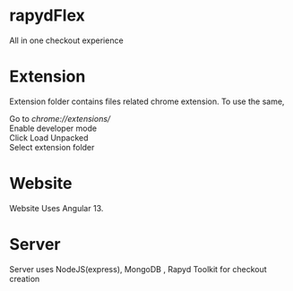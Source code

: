 # rapydFlex
All in one checkout experience  
  
# Extension  
Extension folder contains files related chrome extension.
To use the same,   
  
Go to _chrome://extensions/_  
Enable developer mode  
Click Load Unpacked  
Select extension folder  
  
# Website  
Website Uses Angular 13.
  
# Server  
Server uses NodeJS(express), MongoDB , Rapyd Toolkit for checkout creation

